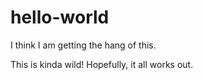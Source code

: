 # hello-world
I think I am getting the hang of this.

This is kinda wild! Hopefully, it all works out.
